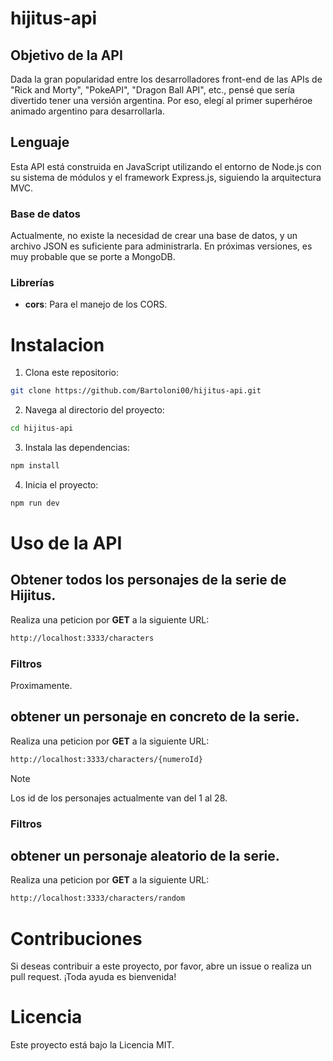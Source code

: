 # hijitus-api

## Objetivo de la API

Dada la gran popularidad entre los desarrolladores front-end de las APIs de "Rick and Morty", "PokeAPI", "Dragon Ball API", etc., pensé que sería divertido tener una versión argentina. Por eso, elegí al primer superhéroe animado argentino para desarrollarla.

## Lenguaje

Esta API está construida en JavaScript utilizando el entorno de Node.js con su sistema de módulos y el framework Express.js, siguiendo la arquitectura MVC.

### Base de datos

Actualmente, no existe la necesidad de crear una base de datos, y un archivo JSON es suficiente para administrarla. En próximas versiones, es muy probable que se porte a MongoDB.

### Librerías

- **cors**: Para el manejo de los CORS.

# Instalacion

1. Clona este repositorio:
``` Bash
git clone https://github.com/Bartoloni00/hijitus-api.git
```
2. Navega al directorio del proyecto:
``` Bash
cd hijitus-api
```
3. Instala las dependencias:
``` Bash 
npm install
```

4. Inicia el proyecto:
``` Bash 
npm run dev
```

# Uso de la API

##  Obtener todos los personajes de la serie de Hijitus.

Realiza una peticion por **GET** a la siguiente URL:

```bash
http://localhost:3333/characters
```

### Filtros

Proximamente.

## obtener un personaje en concreto de la serie.

Realiza una peticion por **GET** a la siguiente URL:

```bash
http://localhost:3333/characters/{numeroId}
```

> [!NOTE]  
> Los id de los personajes actualmente van del 1 al 28.

### Filtros

## obtener un personaje aleatorio de la serie.

Realiza una peticion por **GET** a la siguiente URL:

```bash
http://localhost:3333/characters/random
```

# Contribuciones

Si deseas contribuir a este proyecto, por favor, abre un issue o realiza un pull request. ¡Toda ayuda es bienvenida!

# Licencia
Este proyecto está bajo la Licencia MIT.